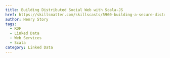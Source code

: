 ```yaml
---
title: Building Distributed Social Web with Scala-JS
href: https://skillsmatter.com/skillscasts/5960-building-a-secure-distributed-social-web-using-scala-scala-js
author: Henry Story
tags:
  - RDF
  - Linked Data
  - Web Services
  - Scala
category: Linked Data
---
```

